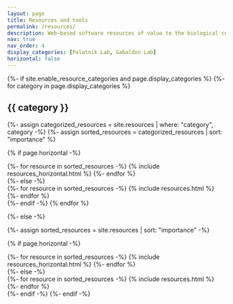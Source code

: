 ```yaml
---
layout: page
title: Resources and tools
permalink: /resources/
description: Web-based software resources of value to the biological community 
nav: true
nav_order: 4
display_categories: [Palatnik Lab, Gabaldon Lab]
horizontal: false
---
```


<!-- pages/resources.md -->
<div class="projects">
{%- if site.enable_resource_categories and page.display_categories %}
  <!-- Display categorized resources -->
  {%- for category in page.display_categories %}
  
  <!-- Ommit category title -->
  <h2 class="category">{{ category }}</h2>

  {%- assign categorized_resources = site.resources | where: "category", category -%}
  {%- assign sorted_resources = categorized_resources | sort: "importance" %}
  <!-- Generate cards for each resource -->
  {% if page.horizontal -%}
  <div class="container">
    <div class="row row-cols-2">
    {%- for resource in sorted_resources -%}
      {% include resources_horizontal.html %}
    {%- endfor %}
    </div>
  </div>
  {%- else -%}
  <div class="grid">
    {%- for resource in sorted_resources -%}
      {% include resources.html %}
    {%- endfor %}
  </div>
  {%- endif -%}
  {% endfor %}

{%- else -%}
<!-- Display resources without categories -->
  {%- assign sorted_resources = site.resources | sort: "importance" -%}
  <!-- Generate cards for each resource -->
  {% if page.horizontal -%}
  <div class="container">
    <div class="row row-cols-2">
    {%- for resource in sorted_resources -%}
      {% include resources_horizontal.html %}
    {%- endfor %}
    </div>
  </div>
  {%- else -%}
  <div class="grid">
    {%- for resource in sorted_resources -%}
      {% include resources.html %}
    {%- endfor %}
  </div>
  {%- endif -%}
{%- endif -%}
</div>
